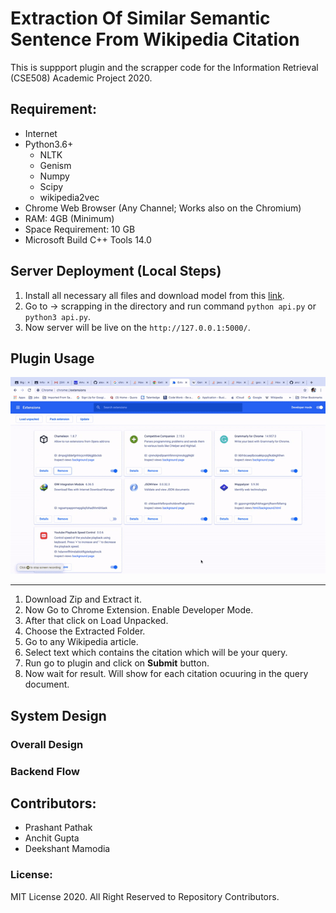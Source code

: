 # Extraction Of Similar Semantic Sentence From Wikipedia Citation

This is suppport plugin and the scrapper code for the Information Retrieval (CSE508) Academic Project 2020.

## Requirement:

- Internet
- Python3.6+
  - NLTK
  - Genism
  - Numpy
  - Scipy
  - wikipedia2vec
- Chrome Web Browser (Any Channel; Works also on the Chromium)
- RAM: 4GB (Minimum)
- Space Requirement: 10 GB
- Microsoft Build C++ Tools 14.0


## Server Deployment (Local Steps)

1. Install all necessary all files and download model from this [link](https://drive.google.com/open?id=1Rew3sxN556vDg7k7yxQwYjC80az44n1x).
2. Go to -> scrapping in the directory and run command ``python api.py`` or ``python3 api.py``.
3. Now server will be live on the ``http://127.0.0.1:5000/``.

## Plugin Usage
![](plugin/images/howto.gif)

---
1. Download Zip and Extract it.
2. Now Go to Chrome Extension. Enable Developer Mode.
3. After that click on Load Unpacked.
4. Choose the Extracted Folder.
5. Go to any Wikipedia article.
6. Select text which contains the citation which will be your query.
7. Run go to plugin and click on **Submit** button.
8. Now wait for result. Will show for each citation ocuuring in the query document. 

## System Design

### Overall Design

### Backend Flow




## Contributors:

* Prashant Pathak
* Anchit Gupta
* Deekshant Mamodia

<!-- ## TODO:

1. ``Add text box for the line``
2. ``Add text box for the citation``
3. ``Show pop up window for the result``
4. ``Fix UI elements``
5. ``Add More Suitable Images``
6. ``Code Cleanup`` -->


### License:

MIT License 2020. All Right Reserved to Repository Contributors.
 
